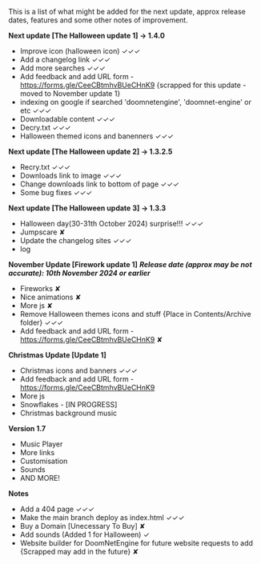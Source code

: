 This is a list of what might be added for the next update, approx release dates, features and some other notes of improvement.

**Next update [The Halloween update 1] -> 1.4.0**
- Improve icon (halloween icon) ✓✓✓
- Add a changelog link ✓✓✓
- Add more searches ✓✓✓
- Add feedback and add URL form - https://forms.gle/CeeCBtmhvBUeCHnK9 {scrapped for this update - moved to November update 1}
- indexing on google if searched 'doomnetengine', 'doomnet-engine' or etc ✓✓✓
- Downloadable content ✓✓✓
- Decry.txt ✓✓✓
- Halloween themed icons and banenners ✓✓✓

**Next update [The Halloween update 2] -> 1.3.2.5**
- Recry.txt ✓✓✓
- Downloads link to image ✓✓✓
- Change downloads link to bottom of page ✓✓✓
- Some bug fixes ✓✓✓

**Next update [The Halloween update 3] -> 1.3.3**
- Halloween day(30-31th October 2024) surprise!!! ✓✓✓
- Jumpscare ✘
- Update the changelog sites ✓✓✓
- log

**November Update [Firework update 1]**
**_Release date (approx may be not accurate): 10th November 2024 or earlier_**
- Fireworks ✘
- Nice animations ✘
- More js ✘
- Remove Halloween themes icons and stuff {Place in Contents/Archive folder} ✓✓✓
- Add feedback and add URL form - https://forms.gle/CeeCBtmhvBUeCHnK9 ✘

**Christmas Update [Update 1]**
- Christmas icons and banners ✓✓✓
- Add feedback and add URL form - https://forms.gle/CeeCBtmhvBUeCHnK9 
- More js
- Snowflakes - [IN PROGRESS]
- Christmas background music

**Version 1.7**
- Music Player
- More links
- Customisation
- Sounds
- AND MORE!

**Notes**
- Add a 404 page ✓✓✓
- Make the main branch deploy as index.html ✓✓✓
- Buy a Domain [Unecessary To Buy] ✘
- Add sounds (Added 1 for Halloween) ✓
- Website builder for DoomNetEngine for future website requests to add {Scrapped may add in the future} ✘
